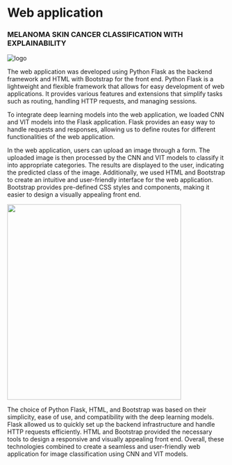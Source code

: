 # Web application 
### MELANOMA SKIN CANCER CLASSIFICATION WITH EXPLAINABILITY
![logo](https://user-images.githubusercontent.com/62339931/230259789-25f8ad48-21f5-44a2-b695-3fbdddbcfa79.jpeg)

The web application was developed using Python Flask as the backend framework and HTML with Bootstrap for the front end. Python Flask is a lightweight and flexible framework that allows for easy development of web applications. It provides various features and extensions that simplify tasks such as routing, handling HTTP requests, and managing sessions.

To integrate deep learning models into the web application, we loaded CNN and VIT models into the Flask application. Flask provides an easy way to handle requests and responses, allowing us to define routes for different functionalities of the web application.

In the web application, users can upload an image through a form. The uploaded image is then processed by the CNN and VIT models to classify it into appropriate categories. The results are displayed to the user, indicating the predicted class of the image. Additionally, we used HTML and Bootstrap to create an intuitive and user-friendly interface for the web application. Bootstrap provides pre-defined CSS styles and components, making it easier to design a visually appealing front end.

<img src="https://github.com/LU-Bio-Vision/web/assets/62339931/0abdae12-a8b4-44b4-b6bf-a32d0754ead1" width="400" height="450">

The choice of Python Flask, HTML, and Bootstrap was based on their simplicity, ease of use, and compatibility with the deep learning models. Flask allowed us to quickly set up the backend infrastructure and handle HTTP requests efficiently. HTML and Bootstrap provided the necessary tools to design a responsive and visually appealing front end. Overall, these technologies combined to create a seamless and user-friendly web application for image classification using CNN and VIT models.

